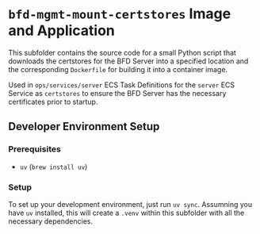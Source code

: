 # `bfd-mgmt-mount-certstores` Image and Application

This subfolder contains the source code for a small Python script that downloads the certstores for the BFD Server into a specified location and the corresponding `Dockerfile` for building it into a container image.

Used in `ops/services/server` ECS Task Definitions for the `server` ECS Service as `certstores` to ensure the BFD Server has the necessary certificates prior to startup.

## Developer Environment Setup

### Prerequisites

- `uv` (`brew install uv`)

### Setup

To set up your development environment, just run `uv sync`. Assumning you have `uv` installed, this will create a `.venv` within this subfolder with all the necessary dependencies.
